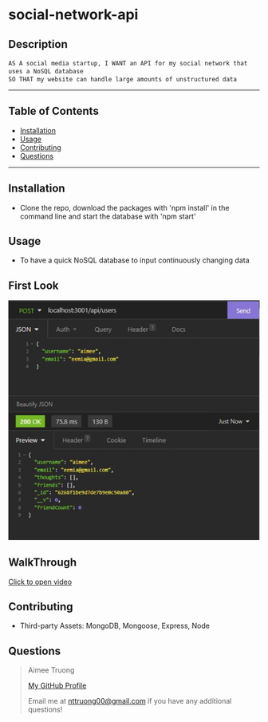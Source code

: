 # social-network-api


## Description
    AS A social media startup, I WANT an API for my social network that uses a NoSQL database
    SO THAT my website can handle large amounts of unstructured data

---

## Table of Contents
- [Installation](#installation)
- [Usage](#usage)
- [Contributing](#contributing)
- [Questions](#questions)

---

## Installation
- Clone the repo, download the packages with 'npm install' in the command line and start the database with 'npm start'


## Usage
- To have a quick NoSQL database to input continuously changing data


## First Look
![first-look](assets/images/first-look.JPG)

## WalkThrough
[Click to open video](https://drive.google.com/file/d/1GfL_YpnLAf3BfF-qvP8njqWMnfvSLrd8/view?usp=sharing)


## Contributing
- Third-party Assets: MongoDB, Mongoose, Express, Node


## Questions
>Aimee Truong
>
>[My GitHub Profile](https://github.com/aimtruong)
>
>Email me at nttruong00@gmail.com if you have any additional questions!

    
